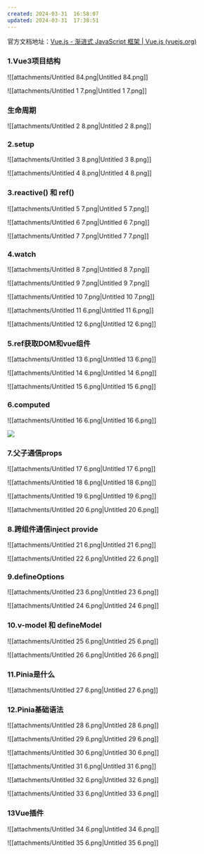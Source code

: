 ```yaml
---
created: 2024-03-31  16:58:07
updated: 2024-03-31  17:38:51
---
```

官方文档地址：[Vue.js - 渐进式 JavaScript 框架 | Vue.js (vuejs.org)](https://cn.vuejs.org/)


### 1.Vue3项目结构

![[attachments/Untitled 84.png|Untitled 84.png]]

  

![[attachments/Untitled 1 7.png|Untitled 1 7.png]]

  

  

### 生命周期

![[attachments/Untitled 2 8.png|Untitled 2 8.png]]

  

### 2.setup

  

![[attachments/Untitled 3 8.png|Untitled 3 8.png]]

  

![[attachments/Untitled 4 8.png|Untitled 4 8.png]]

### 3.reactive() 和 ref()

  

![[attachments/Untitled 5 7.png|Untitled 5 7.png]]

  

![[attachments/Untitled 6 7.png|Untitled 6 7.png]]

  

![[attachments/Untitled 7 7.png|Untitled 7 7.png]]

### 4.watch

  

![[attachments/Untitled 8 7.png|Untitled 8 7.png]]

  

![[attachments/Untitled 9 7.png|Untitled 9 7.png]]

  

![[attachments/Untitled 10 7.png|Untitled 10 7.png]]

  

![[attachments/Untitled 11 6.png|Untitled 11 6.png]]

  

![[attachments/Untitled 12 6.png|Untitled 12 6.png]]

  

### 5.ref获取DOM和vue组件

  

![[attachments/Untitled 13 6.png|Untitled 13 6.png]]

![[attachments/Untitled 14 6.png|Untitled 14 6.png]]

![[attachments/Untitled 15 6.png|Untitled 15 6.png]]

  

### 6.computed

  

  

![[attachments/Untitled 16 6.png|Untitled 16 6.png]]

[![](https://www.notion.so)](https://www.notion.so)

### 7.父子通信props

  

![[attachments/Untitled 17 6.png|Untitled 17 6.png]]

  

![[attachments/Untitled 18 6.png|Untitled 18 6.png]]

  

![[attachments/Untitled 19 6.png|Untitled 19 6.png]]

  

![[attachments/Untitled 20 6.png|Untitled 20 6.png]]

### 8.跨组件通信inject provide

  

![[attachments/Untitled 21 6.png|Untitled 21 6.png]]

  

![[attachments/Untitled 22 6.png|Untitled 22 6.png]]

  

### 9.defineOptions

  

![[attachments/Untitled 23 6.png|Untitled 23 6.png]]

  

![[attachments/Untitled 24 6.png|Untitled 24 6.png]]

  

  

### 10.v-model 和 defineModel

  

![[attachments/Untitled 25 6.png|Untitled 25 6.png]]

  

![[attachments/Untitled 26 6.png|Untitled 26 6.png]]

### 11.Pinia是什么

  

![[attachments/Untitled 27 6.png|Untitled 27 6.png]]

  

  

  

### 12.Pinia基础语法

  

![[attachments/Untitled 28 6.png|Untitled 28 6.png]]

  

![[attachments/Untitled 29 6.png|Untitled 29 6.png]]

  

![[attachments/Untitled 30 6.png|Untitled 30 6.png]]

  

![[attachments/Untitled 31 6.png|Untitled 31 6.png]]

  

![[attachments/Untitled 32 6.png|Untitled 32 6.png]]

  

![[attachments/Untitled 33 6.png|Untitled 33 6.png]]

### 13Vue插件

![[attachments/Untitled 34 6.png|Untitled 34 6.png]]

![[attachments/Untitled 35 6.png|Untitled 35 6.png]]